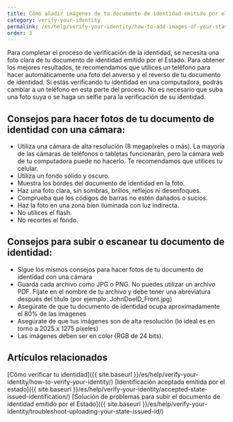 ```yaml
---
title: Cómo añadir imágenes de tu documento de identidad emitido por el estado
category: verify-your-identity
permalink: /es/help/verify-your-identity/how-to-add-images-of-your-state-issued-id/
order: 3
---
```

Para completar el proceso de verificación de la identidad, se necesita una foto clara de tu documento de identidad emitido por el Estado. Para obtener los mejores resultados, te recomendamos que utilices un teléfono para hacer automáticamente una foto del anverso y el reverso de tu documento de identidad. Si estás verificando tu identidad en una computadora, podrás cambiar a un teléfono en esta parte del proceso. No es necesario que suba una foto suya o se haga un selfie para la verificación de su identidad.

## Consejos para hacer fotos de tu documento de identidad con una cámara:

* Utiliza una cámara de alta resolución (8 megapíxeles o más). La mayoría de las cámaras de teléfonos o tabletas funcionarán, pero la cámara web de tu computadora puede no hacerlo. Te recomendamos que utilices tu celular.
* Utiliza un fondo sólido y oscuro.
* Muestra los bordes del documento de identidad en la foto.
* Haz una foto clara, sin sombras, brillos, reflejos ni desenfoques.
* Comprueba que los códigos de barras no estén dañados o sucios.
* Haz la foto en una zona bien iluminada con luz indirecta.
* No utilices el flash.
* No recortes el fondo.

## Consejos para subir o escanear tu documento de identidad:

* Sigue los mismos consejos para hacer fotos de tu documento de identidad con una cámara
* Guarda cada archivo como JPG o PNG. No puedes utilizar un archivo PDF. Fíjate en el nombre de tu archivo y debe tener una abreviatura después del título (por ejemplo: JohnDoeID_Front.jpg)
* Asegúrate de que tu documento de identidad ocupa aproximadamente el 80% de las imágenes
* Asegúrate de que tus imágenes son de alta resolución (lo ideal es en torno a 2025 x 1275 píxeles)
* Las imágenes deben ser en color (RGB de 24 bits).

## Artículos relacionados

[Cómo verificar tu identidad]({{ site.baseurl }}/es/help/verify-your-identity/how-to-verify-your-identity/)
[Identificación aceptada emitida por el estado]({{ site.baseurl }}/es/help/verify-your-identity/accepted-state-issued-identification/)
[Solución de problemas para subir el documento de identidad emitido por el Estado]({{ site.baseurl }}/es/help/verify-your-identity/troubleshoot-uploading-your-state-issued-id/)
